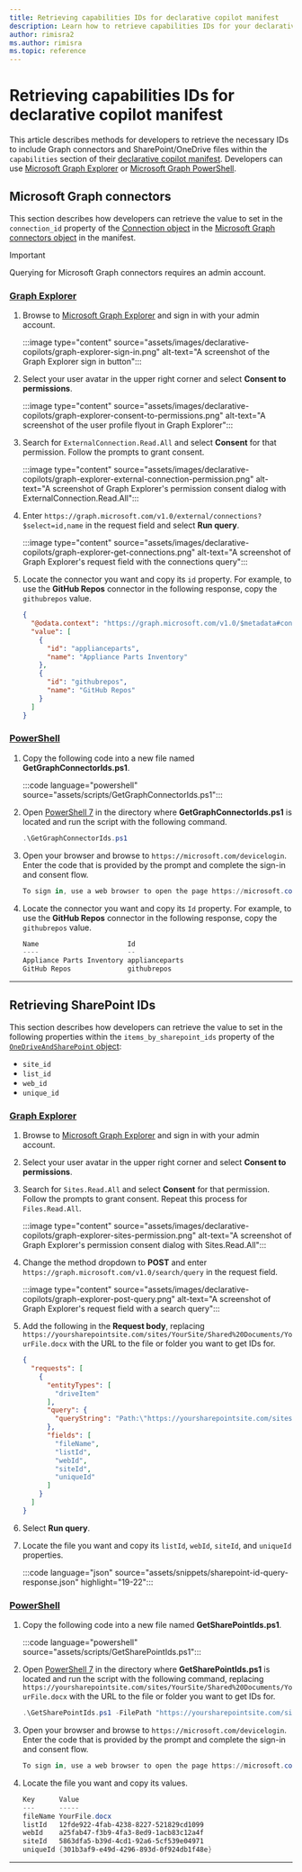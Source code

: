 ```yaml
---
title: Retrieving capabilities IDs for declarative copilot manifest
description: Learn how to retrieve capabilities IDs for your declarative copilot manifest
author: rimisra2
ms.author: rimisra
ms.topic: reference
---
```


<!-- markdownlint-disable MD024 MD051 -->

# Retrieving capabilities IDs for declarative copilot manifest

This article describes methods for developers to retrieve the necessary IDs to include Graph connectors and SharePoint/OneDrive files within the `capabilities` section of their [declarative copilot manifest](declarative-copilot-manifest.md). Developers can use [Microsoft Graph Explorer](https://developer.microsoft.com/graph/graph-explorer) or [Microsoft Graph PowerShell](/powershell/microsoftgraph/overview).

## Microsoft Graph connectors

This section describes how developers can retrieve the value to set in the `connection_id` property of the [Connection object](declarative-copilot-manifest.md#connection-object) in the [Microsoft Graph connectors object](declarative-copilot-manifest.md#microsoft-graph-connectors-object) in the manifest.

> [!IMPORTANT]
> Querying for Microsoft Graph connectors requires an admin account.

### [Graph Explorer](#tab/explorer)

1. Browse to [Microsoft Graph Explorer](https://developer.microsoft.com/graph/graph-explorer) and sign in with your admin account.

    :::image type="content" source="assets/images/declarative-copilots/graph-explorer-sign-in.png" alt-text="A screenshot of the Graph Explorer sign in button":::

1. Select your user avatar in the upper right corner and select **Consent to permissions**.

    :::image type="content" source="assets/images/declarative-copilots/graph-explorer-consent-to-permissions.png" alt-text="A screenshot of the user profile flyout in Graph Explorer":::

1. Search for `ExternalConnection.Read.All` and select **Consent** for that permission. Follow the prompts to grant consent.

    :::image type="content" source="assets/images/declarative-copilots/graph-explorer-external-connection-permission.png" alt-text="A screenshot of Graph Explorer's permission consent dialog with ExternalConnection.Read.All":::

1. Enter `https://graph.microsoft.com/v1.0/external/connections?$select=id,name` in the request field and select **Run query**.

    :::image type="content" source="assets/images/declarative-copilots/graph-explorer-get-connections.png" alt-text="A screenshot of Graph Explorer's request field with the connections query":::

1. Locate the connector you want and copy its `id` property. For example, to use the **GitHub Repos** connector in the following response, copy the `githubrepos` value.

    ```json
    {
      "@odata.context": "https://graph.microsoft.com/v1.0/$metadata#connections(id,name)",
      "value": [
        {
          "id": "applianceparts",
          "name": "Appliance Parts Inventory"
        },
        {
          "id": "githubrepos",
          "name": "GitHub Repos"
        }
      ]
    }
    ```

### [PowerShell](#tab/powershell)

1. Copy the following code into a new file named **GetGraphConnectorIds.ps1**.

    :::code language="powershell" source="assets/scripts/GetGraphConnectorIds.ps1":::

1. Open [PowerShell 7](/powershell/scripting/overview) in the directory where **GetGraphConnectorIds.ps1** is located and run the script with the following command.

    ```powershell
    .\GetGraphConnectorIds.ps1
    ```

1. Open your browser and browse to `https://microsoft.com/devicelogin`. Enter the code that is provided by the prompt and complete the sign-in and consent flow.

    ```powershell
    To sign in, use a web browser to open the page https://microsoft.com/devicelogin and enter the code BQGGRREGN to authenticate.
    ```

1. Locate the connector you want and copy its `Id` property. For example, to use the **GitHub Repos** connector in the following response, copy the `githubrepos` value.

    ```powershell
    Name                      Id
    ----                      --
    Appliance Parts Inventory applianceparts
    GitHub Repos              githubrepos
    ```

---

## Retrieving SharePoint IDs

This section describes how developers can retrieve the value to set in the following properties within the `items_by_sharepoint_ids` property of the [`OneDriveAndSharePoint` object](declarative-copilot-manifest.md#onedrive-and-sharepoint-object):

- `site_id`
- `list_id`
- `web_id`
- `unique_id`

### [Graph Explorer](#tab/explorer)

1. Browse to [Microsoft Graph Explorer](https://developer.microsoft.com/graph/graph-explorer) and sign in with your admin account.

1. Select your user avatar in the upper right corner and select **Consent to permissions**.

1. Search for `Sites.Read.All` and select **Consent** for that permission. Follow the prompts to grant consent. Repeat this process for `Files.Read.All`.

    :::image type="content" source="assets/images/declarative-copilots/graph-explorer-sites-permission.png" alt-text="A screenshot of Graph Explorer's permission consent dialog with Sites.Read.All":::

1. Change the method dropdown to **POST** and enter `https://graph.microsoft.com/v1.0/search/query` in the request field.

    :::image type="content" source="assets/images/declarative-copilots/graph-explorer-post-query.png" alt-text="A screenshot of Graph Explorer's request field with a search query":::

1. Add the following in the **Request body**, replacing `https://yoursharepointsite.com/sites/YourSite/Shared%20Documents/YourFile.docx` with the URL to the file or folder you want to get IDs for.

    ```json
    {
      "requests": [
        {
          "entityTypes": [
            "driveItem"
          ],
          "query": {
            "queryString": "Path:\"https://yoursharepointsite.com/sites/YourSite/Shared%20Documents/YourFile.docx\""
          },
          "fields": [
            "fileName",
            "listId",
            "webId",
            "siteId",
            "uniqueId"
          ]
        }
      ]
   }
    ```

1. Select **Run query**.

1. Locate the file you want and copy its `listId`, `webId`, `siteId`, and `uniqueId` properties.

    :::code language="json" source="assets/snippets/sharepoint-id-query-response.json" highlight="19-22":::

### [PowerShell](#tab/powershell)

1. Copy the following code into a new file named **GetSharePointIds.ps1**.

    :::code language="powershell" source="assets/scripts/GetSharePointIds.ps1":::

1. Open [PowerShell 7](/powershell/scripting/overview) in the directory where **GetSharePointIds.ps1** is located and run the script with the following command, replacing `https://yoursharepointsite.com/sites/YourSite/Shared%20Documents/YourFile.docx` with the URL to the file or folder you want to get IDs for.

    ```powershell
    .\GetSharePointIds.ps1 -FilePath "https://yoursharepointsite.com/sites/YourSite/Shared%20Documents/YourFile.docx"
    ```

1. Open your browser and browse to `https://microsoft.com/devicelogin`. Enter the code that is provided by the prompt and complete the sign-in and consent flow.

    ```powershell
    To sign in, use a web browser to open the page https://microsoft.com/devicelogin and enter the code BQGGRREGN to authenticate.
    ```

1. Locate the file you want and copy its values.

    ```powershell
    Key      Value
    ---      -----
    fileName YourFile.docx
    listId   12fde922-4fab-4238-8227-521829cd1099
    webId    a25fab47-f3b9-4fa3-8ed9-1acb83c12a4f
    siteId   5863dfa5-b39d-4cd1-92a6-5cf539e04971
    uniqueId {301b3af9-e49d-4296-893d-0f924db1f48e}
    ```

---
